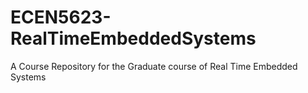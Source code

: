 # ECEN5623-RealTimeEmbeddedSystems
A Course Repository for the Graduate course of Real Time Embedded Systems
